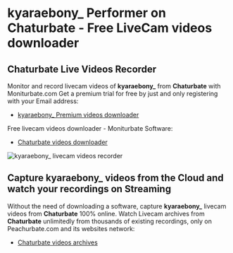 # kyaraebony_ Performer on Chaturbate - Free LiveCam videos downloader

## Chaturbate Live Videos Recorder

Monitor and record livecam videos of **kyaraebony_** from **Chaturbate** with Moniturbate.com
Get a premium trial for free by just and only registering with your Email address:
* [kyaraebony_ Premium videos downloader](https://moniturbate.com/request-demo-licence-key.html)

Free livecam videos downloader - Moniturbate Software:
* [Chaturbate videos downloader](https://moniturbate.com/moniturbate-download-software.html)

![kyaraebony_ livecam videos recorder](https://peachurnet.com/templates/moniturbate-software.png)


## Capture kyaraebony_ videos from the Cloud and watch your recordings on Streaming

Without the need of downloading a software, capture **kyaraebony_** livecam videos from **Chaturbate** 100% online.
Watch Livecam archives from **Chaturbate** unlimitedly from thousands of existing recordings, only on Peachurbate.com and its websites network:
* [Chaturbate videos archives](https://peachurnet.com/)